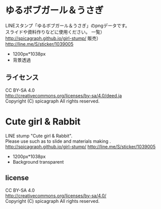 # ゆるボブガール＆うさぎ

LINEスタンプ「ゆるボブガール＆うさぎ」のpngデータです。  
スライドや資料作りなどに使用ください。
一覧）http://spicagraph.github.io/girl-stump/
販売）http://line.me/S/sticker/1039005
* 1200px*1038px 
* 背景透過

## ライセンス
CC BY-SA 4.0  
http://creativecommons.org/licenses/by-sa/4.0/deed.ja  
Copyright (C) spicagraph All rights reserved.

# Cute girl & Rabbit
LINE stump "Cute girl & Rabbit".  
Please use such as to slide and materials making .  
http://spicagraph.github.io/girl-stump/
http://line.me/S/sticker/1039005
* 1200px*1038px 
* Background transparent

## license
CC BY-SA 4.0  
http://creativecommons.org/licenses/by-sa/4.0/  
Copyright (C) spicagraph All rights reserved.
